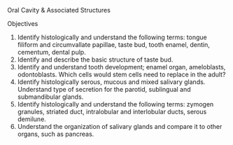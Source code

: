 Oral Cavity & Associated Structures

Objectives

1. Identify histologically and understand the following terms: tongue filiform and circumvallate papillae, taste bud, tooth enamel, dentin, cementum, dental pulp.
2. Identify and describe the basic structure of taste bud.
3. Identify and understand tooth development; enamel organ, ameloblasts, odontoblasts. Which cells would stem cells need to replace in the adult?
4. Identify histologically serous, mucous and mixed salivary glands. Understand type of secretion for the parotid, sublingual and submandibular glands.
5. Identify histologically and understand the following terms: zymogen granules, striated duct, intralobular and interlobular ducts, serous demilune.
6. Understand the organization of salivary glands and compare it to other organs, such as pancreas.

